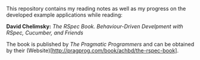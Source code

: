 This repository contains my reading notes as well as my progress on the
developed example applications while reading:

**David Chelimsky:** *The RSpec Book. Behaviour-Driven Develpment with RSpec,
Cucumber, and Friends*

The book is published by *The Pragmatic Programmers* and can be obtained by
their (Website)[http://pragprog.com/book/achbd/the-rspec-book].

